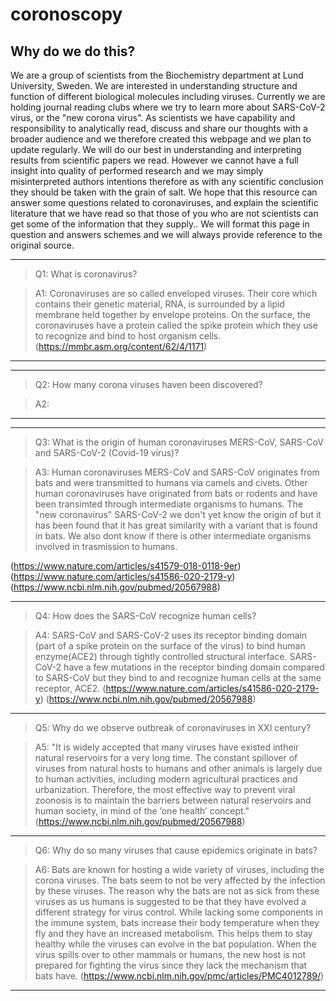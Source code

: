 # coronoscopy

## Why do we do this?
We are a group of scientists from the Biochemistry department at Lund University, Sweden. We are interested in understanding structure and function of different biological molecules including viruses. Currently we  are holding journal reading clubs where we try to learn more about SARS-CoV-2 virus, or the "new corona virus". As scientists we have capability and responsibility to analytically read, discuss and share our thoughts with a broader audience and we therefore created this webpage and we plan to update regularly. We will do our best in understanding and interpreting results from scientific papers we read. However we cannot have a full insight into quality of performed research and we may simply misinterpreted authors intentions therefore as with any scientific conclusion they should be taken with the grain of salt. We hope that this resource can answer some questions related to coronaviruses, and  explain the scientific literature that we have read so that those of you who are not scientists can get some of the information that they supply.. We will format this page in question and answers schemes and we will always provide reference to the original source.

---------
> Q1: What is coronavirus?

> A1: Coronaviruses are so called enveloped viruses. Their core which contains their genetic material, RNA, is surrounded by a lipid membrane held together by envelope proteins. On the surface, the coronaviruses have a protein called the spike protein which they use to recognize and bind to host organism cells.
(https://mmbr.asm.org/content/62/4/1171)


---------

---------
> Q2: How many corona viruses haven been discovered?

> A2: 

---------

---------
> Q3: What is the origin of human coronaviruses MERS-CoV, SARS-CoV and SARS-CoV-2 (Covid-19 virus)?

> A3: Human coronaviruses MERS-CoV and SARS-CoV originates from bats and were transmitted to humans via camels and civets. Other human coronaviruses have originated from bats or rodents and have been transimted through intermediate organisms to humans. The "new coronavirus" SARS-CoV-2 we don't yet know the origin of but it has been found that it has great similarity with a variant that is found in bats. We also dont know if there is other intermediate organisms involved in trasmission to humans.

(https://www.nature.com/articles/s41579-018-0118-9er) 
(https://www.nature.com/articles/s41586-020-2179-y)
(https://www.ncbi.nlm.nih.gov/pubmed/20567988)

---------
> Q4: How does the SARS-CoV recognize human cells?

> A4: SARS-CoV and SARS-CoV-2 uses its receptor binding domain (part of a spike protein on the surface of the virus) to bind human enzyme(ACE2) through tightly controlled structural interface. SARS-CoV-2 have a few mutations in the receptor binding domain compared to SARS-CoV but they bind to and recognize human cells at the same receptor, ACE2.
(https://www.nature.com/articles/s41586-020-2179-y) (https://www.ncbi.nlm.nih.gov/pubmed/20567988)

---------
> Q5: Why do we observe outbreak of coronaviruses in XXI century?

> A5: "It is widely accepted that many viruses have existed intheir natural reservoirs for a very long time. The constant spillover of viruses from natural hosts to humans and other animals is largely due to human activities, including modern agricultural practices and urbanization. Therefore, the most effective way to prevent viral zoonosis is to maintain the barriers between natural reservoirs and human society, in mind of the ‘one health’ concept." (https://www.ncbi.nlm.nih.gov/pubmed/20567988)

---------
> Q6: Why do so many viruses that cause epidemics originate in bats?

> A6: Bats are known for hosting a wide variety of viruses, including the corona viruses. The bats seem to not be very affected by the infection by these viruses. The reason why the bats are not as sick from these viruses as us humans is suggested to be that they have evolved a different strategy for virus control. While lacking some components in the immune system, bats increase their body temperature when they fly and they have an increased metabolism. This helps them to stay healthy while the viruses can evolve in the bat population. When the virus spills over to other mammals or humans, the new host is not prepared for fighting the virus since they lack the mechanism that bats have. 
(https://www.ncbi.nlm.nih.gov/pmc/articles/PMC4012789/)

---------
